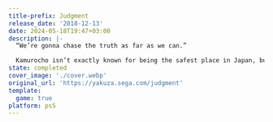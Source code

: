```yaml
---
title-prefix: Judgment
release_date: '2018-12-13'
date: 2024-05-18T19:47+03:00
description: |-
  “We’re gonna chase the truth as far as we can.”

  Kamurocho isn’t exactly known for being the safest place in Japan, but even for this red-light district, a string of violent serial murderers has the entire city on edge. It’s up to private detective Takayuki Yagami and his partner Kaito to track down the truth using whatever tools they can. Get a look at just some of those tools (including a drone, lockpicks, and the muscles of a huge former Yakuza member, to name just a few) in our new Features Trailer!
state: completed
cover_image: './cover.webp'
original_url: 'https://yakuza.sega.com/judgment'
template:
  game: true
platform: ps5
---
```

